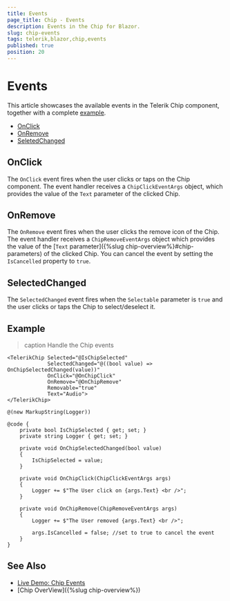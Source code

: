 ```yaml
---
title: Events
page_title: Chip - Events
description: Events in the Chip for Blazor.
slug: chip-events
tags: telerik,blazor,chip,events
published: true
position: 20
---
```


# Events

This article showcases the available events in the Telerik Chip component, together with a complete [example](#example).

* [OnClick](#onclick)
* [OnRemove](#onremove)
* [SeletedChanged](#selectedchanged)

## OnClick

The `OnClick` event fires when the user clicks or taps on the Chip component. The event handler receives a `ChipClickEventArgs` object, which provides the value of the `Text` parameter of the clicked Chip.

## OnRemove

The `OnRemove` event fires when the user clicks the remove icon of the Chip. The event handler receives a `ChipRemoveEventArgs` object which provides the value of the [`Text` parameter]({%slug chip-overview%}#chip-parameters) of the clicked Chip. You can cancel the event by setting the `IsCancelled` property to `true`.

## SelectedChanged

The `SelectedChanged` event fires when the `Selectable` parameter is `true` and the user clicks or taps the Chip to select/deselect it.

## Example

>caption Handle the Chip events

````CSHTML
<TelerikChip Selected="@IsChipSelected"
             SelectedChanged="@((bool value) => OnChipSelectedChanged(value))"
             OnClick="@OnChipClick"
             OnRemove="@OnChipRemove"
             Removable="true"
             Text="Audio">
</TelerikChip>

@(new MarkupString(Logger))

@code {
    private bool IsChipSelected { get; set; }
    private string Logger { get; set; }

    private void OnChipSelectedChanged(bool value)
    {
        IsChipSelected = value;
    }

    private void OnChipClick(ChipClickEventArgs args)
    {
        Logger += $"The User click on {args.Text} <br />";
    }

    private void OnChipRemove(ChipRemoveEventArgs args)
    {
        Logger += $"The User removed {args.Text} <br />";

        args.IsCancelled = false; //set to true to cancel the event
    }
}
````

## See Also

* [Live Demo: Chip Events](https://demos.telerik.com/blazor-ui/chip/events)
* [Chip OverView]({%slug chip-overview%})
